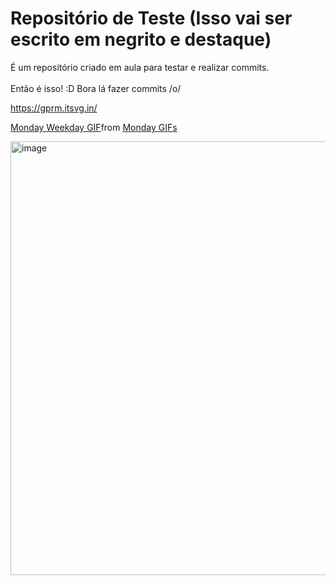 # Repositório de Teste (Isso vai ser escrito em negrito e destaque)

É um repositório criado em aula para testar e realizar commits.<br><br>
Então é isso! :D
Bora lá fazer commits /o/

https://gprm.itsvg.in/

[<div class="tenor-gif-embed" data-postid="16810250274882741828" data-share-method="host" data-aspect-ratio="1" data-width="100%"><a href="https://tenor.com/view/monday-weekday-monday-morning-monday-mood-monday-already-gif-16810250274882741828">Monday Weekday GIF</a>from <a href="https://tenor.com/search/monday-gifs">Monday GIFs</a></div> <script type="text/javascript" async src="https://tenor.com/embed.js"></script>](https://media1.tenor.com/m/6UoBj3vMZkQAAAAd/monday-weekday.gif)

<img width="1431" height="694" alt="image" src="https://github.com/user-attachments/assets/d4ca9bef-a587-495a-af5f-b30c0195f1c7" />
